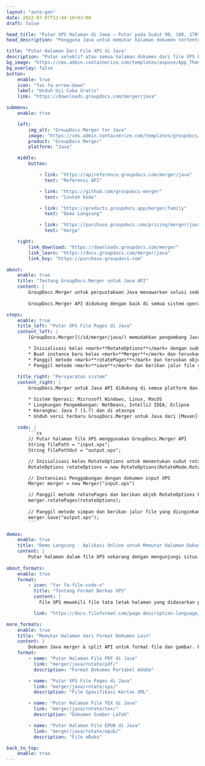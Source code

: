 ```yaml
---
layout: "auto-gen"
date: 2022-07-07T12:44:18+03:00
draft: false

head_title: "Putar XPS Halaman di Jawa – Putar pada Sudut 90, 180, 270"
head_description: "Pengguna Java untuk memutar halaman dokumen tertentu atau semua file XPS pada sudut rotasi 90, 180, 270 menggunakan penggabungan dokumen dan API split."

title: "Putar Halaman Dari File XPS di Java"
description: "Putar selektif atau semua halaman dokumen dari file XPS ke sudut rotasi 90, 180 atau 270 menggunakan dokumen merger & split API untuk aplikasi Java & J2SE."
bg_image: "https://cms.admin.containerize.com/templates/aspose/App_Themes/V3/images/bg/header1.png"
bg_overlay: false
button:
    enable: true
    icon: "fas fa-arrow-down"
    label: "Unduh Uji Coba Gratis"
    link: "https://downloads.groupdocs.com/merger/java"

submenu:
    enable: true

    left:
        img_alt: "GroupDocs.Merger for Java"
        image: "https://cms.admin.containerize.com/templates/groupdocs/images/product-logos/90x90-noborder/groupdocs-merger-java.png"
        product: "GroupDocs.Merger"
        platform: "Java"

    middle:
        button:

            - link: "https://apireference.groupdocs.com/merger/java"
              text: "Referensi API"

            - link: "https://github.com/groupdocs-merger"
              text: "Contoh Kode"

            - link: "https://products.groupdocs.app/merger/family"
              text: "Demo Langsung"

            - link: "https://purchase.groupdocs.com/pricing/merger/java"
              text: "Harga"

    right:
        link_download: "https://downloads.groupdocs.com/merger"
        link_learn: "https://docs.groupdocs.com/merger/java"
        link_buy: "https://purchase.groupdocs.com"

about:
    enable: true
    title: "Tentang GroupDocs.Merger untuk Java API"
    content: |
        GroupDocs.Merger untuk perpustakaan Java menawarkan solusi sederhana untuk menggabungkan & membagi dengan aman antara berbagai format dokumen termasuk PDF, Microsoft Office (Word, Excel, PowerPoint, OneNote), OpenDocument, HTML, gambar dan banyak lainnya dalam aplikasi .NET. Dengan menambahkan hanya beberapa baris kode, lakukan beberapa operasi dokumen seperti memindahkan, menghapus, memutar, menukar, mengekstrak, atau mengubah orientasi halaman di dalam dokumen. API penggabungan dokumen juga mendukung pratinjau halaman dokumen sebagai gambar untuk menganalisis struktur dokumen, pemformatan, dan konten pada halaman.
        
        GroupDocs.Merger API didukung dengan baik di semua sistem operasi utama dan versi Java termasuk J2SE 7.0 (1.7), J2SE 8.0 (1.8) dan Java 10.

steps:
    enable: true
    title_left: "Putar XPS File Pages di Java"
    content_left: |
        [GroupDocs.Merger](/id/merger/java/) memudahkan pengembang Java untuk memutar beberapa halaman tertentu atau semua halaman dalam file XPS pada sudut rotasi 90, 180 atau 270 dengan menerapkan beberapa langkah mudah.

        * Inisialisasi kelas <mark>**RotateOptions**</mark> dengan sudut rotasi dan nomor halaman yang diinginkan.
        * Buat instance baru kelas <mark>**Merger**</mark> dan teruskan jalur dokumen sumber sebagai parameter konstruktor.
        * Panggil metode <mark>**rotatePages**</mark> dan teruskan objek <mark>**RotateOptions**</mark> ke sana.
        * Panggil metode <mark>**save**</mark> dan berikan jalur file yang diinginkan untuk menyimpan dokumen yang dihasilkan.
        
    title_right: "Persyaratan sistem"
    content_right: |
        GroupDocs.Merger untuk Java API didukung di semua platform dan sistem operasi utama. Sebelum menjalankan kode di bawah ini, pastikan Anda telah menginstal prasyarat berikut di sistem Anda.

        * Sistem Operasi: Microsoft Windows, Linux, MacOS
        * Lingkungan Pengembangan: NetBeans, IntelliJ IDEA, Eclipse
        * Kerangka: Java 7 (1.7) dan di atasnya
        * Unduh versi terbaru GroupDocs.Merger untuk Java dari [Maven](https://repository.groupdocs.com/webapp/#/artifacts/browse/tree/General/repo/com/groupdocs/groupdocs-merger)
        
    code: |
        ```cs
        // Putar halaman file XPS menggunakan GroupDocs.Merger API
        String filePath = "input.xps";
        String filePathOut = "output.xps";

        // Inisialisasi kelas RotateOptions untuk menentukan sudut rotasi dan nomor halaman
        RotateOptions rotateOptions = new RotateOptions(RotateMode.Rotate180, new int[] { 2, 3 });

        // Instansiasi Penggabungan dengan dokumen input XPS
        Merger merger = new Merger("input.xps")

        // Panggil metode rotatePages dan berikan objek RotateOptions ke sana
        merger.rotatePages(rotateOptions);
            
        // Panggil metode simpan dan berikan jalur file yang diinginkan untuk menyimpan dokumen keluaran
        merger.Save("output.xps");
        ```

demos:
    enable: true
    title: "Demo Langsung - Aplikasi Online untuk Memutar Halaman Dokumen"
    content: |
        Putar halaman dalam file XPS sekarang dengan mengunjungi situs web [GroupDocs.Merger](https://products.groupdocs.app/merger/XPS). Demo langsung memiliki manfaat sebagai berikut.
        
about_formats:
    enable: true
    format:
        - icon: "far fa-file-code-o"
          title: "Tentang Format Berkas XPS"
          content: |
            File XPS mewakili file tata letak halaman yang didasarkan pada Spesifikasi Kertas XML yang dibuat oleh Microsoft. Ini dikembangkan sebagai pengganti format file EMF dan mirip dengan format file PDF, tetapi menggunakan XML dalam tata letak, tampilan, dan informasi pencetakan dokumen. Faktanya, lebih dapat dibenarkan untuk mengatakan bahwa XPS adalah upaya PDF, tetapi tidak mendapatkan popularitas yang cukup seperti yang dimiliki oleh PDF karena berbagai alasan. Microsoft menyediakan XPS Document Writer secara default dari Windows 7 dan seterusnya untuk pembuatan file XPS. File XPS dapat dibuat dengan memilih "Microsoft XPS Document Writer" sebagai printer saat mencetak dokumen. Penampil XPS terintegrasi sebagai bagian dari Windows Vista, Windows 7, Windows 8, dan Internet Explorer 6 atau yang lebih baru. File XPS menjadi hanya-baca setelah dibuat. Ini menambah kepercayaan pengguna dalam menerima dokumen yang dikirim sebagai XPS untuk keaslian dokumen. Dokumen XPS dapat berisi satu atau beberapa halaman yang dikonversi dari dokumen asli.

          link: "https://docs.fileformat.com/page-description-language/xps/"

more_formats:
    enable: true
    title: "Memutar Halaman dari Format Dokumen Lain"
    content: |
        Dokumen Java merger & split API untuk format file dan gambar. Putar halaman dari beberapa format file populer seperti yang dinyatakan di bawah ini.
    format: 
        - name: "Putar Halaman File PDF di Java"
          link: "merger/java/rotate/pdf/"
          description: "Format Dokumen Portabel Adobe"

        - name: "Putar XPS File Pages di Java"
          link: "merger/java/rotate/xps/"
          description: "File Spesifikasi Kertas XML"

        - name: "Putar Halaman File TEX di Java"
          link: "merger/java/rotate/tex/"
          description: "Dokumen Sumber LaTeX"

        - name: "Putar Halaman File EPUB di Java"
          link: "merger/java/rotate/epub/"
          description: "File eBuku"

back_to_top:
    enable: true
---
```

